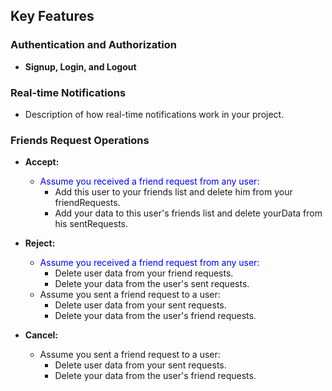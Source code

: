 ## Key Features

### Authentication and Authorization

* **Signup, Login, and Logout**

### Real-time Notifications

- Description of how real-time notifications work in your project.

### Friends Request Operations

* **Accept:**
  - <span style="color:blue">Assume you received a friend request from any user:</span>
    * Add this user to your friends list and delete him from your friendRequests.
    * Add your data to this user's friends list and delete yourData from his sentRequests.

* **Reject:**
  - <span style="color:blue">Assume you received a friend request from any user:</span>
    * Delete user data from your friend requests.
    * Delete your data from the user's sent requests.
  - Assume you sent a friend request to a user:
    * Delete user data from your sent requests.
    * Delete your data from the user's friend requests.

* **Cancel:**
  - Assume you sent a friend request to a user:
    * Delete user data from your sent requests.
    * Delete your data from the user's friend requests.
